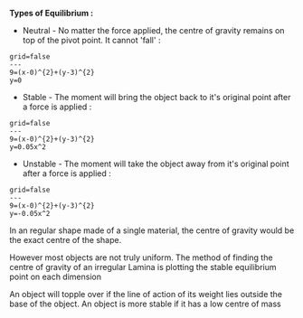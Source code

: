 
**Types of Equilibrium :**
- Neutral - No matter the force applied, the centre of gravity remains on top of the pivot point. It cannot 'fall' :
```desmos-graph
grid=false
---
9=(x-0)^{2}+(y-3)^{2}
y=0
```
- Stable - The moment will bring the object back to it's original point after a force is applied :
```desmos-graph
grid=false
---
9=(x-0)^{2}+(y-3)^{2}
y=0.05x^2
```
- Unstable - The moment will take the object away from it's original point after a force is applied :
```desmos-graph
grid=false
---
9=(x-0)^{2}+(y-3)^{2}
y=-0.05x^2
```


In an regular shape made of a single material, the centre of gravity would be the exact centre of the shape. 

However most objects are not truly uniform. The method of finding the centre of gravity of an irregular Lamina is plotting the stable equilibrium point on each dimension

An object will topple over if the line of action of its weight lies outside the base of the object. An object is more stable if it has a low centre of mass